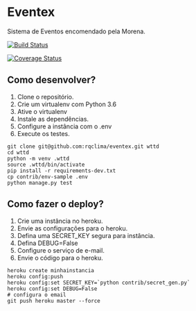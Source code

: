 # Eventex

Sistema de Eventos encomendado pela Morena.

[![Build Status](https://travis-ci.org/rqclima/eventex.svg?branch=master)](https://travis-ci.org/rqclima/eventex)

[![Coverage Status](https://coveralls.io/repos/github/rqclima/eventex/badge.svg?branch=master)](https://coveralls.io/github/rqclima/eventex?branch=master)

## Como desenvolver?

1. Clone o repositório.
2. Crie um virtualenv com Python 3.6
3. Ative o virtualenv
4. Instale as dependências.
5. Configure a instância com o .env
6. Execute os testes.

```console
git clone git@github.com:rqclima/eventex.git wttd
cd wttd
python -m venv .wttd
source .wttd/bin/activate
pip install -r requirements-dev.txt
cp contrib/env-sample .env
python manage.py test
```

## Como fazer o deploy?

1. Crie uma instância no heroku.
2. Envie as configurações para o heroku.
3. Defina uma SECRET_KEY segura para instância.
4. Defina DEBUG=False
5. Configure o serviço de e-mail.
6. Envie o código para o heroku.

```console
heroku create minhainstancia
heroku config:push
heroku config:set SECRET_KEY=`python contrib/secret_gen.py`
heroku config:set DEBUG=False
# configura o email
git push heroku master --force 
```
